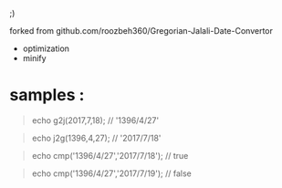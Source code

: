 

;)

forked from github.com/roozbeh360/Gregorian-Jalali-Date-Convertor

* optimization
* minify

# samples :

> echo g2j(2017,7,18);                //  '1396/4/27'

> echo j2g(1396,4,27);                //  '2017/7/18'

> echo cmp('1396/4/27','2017/7/18');  //  true

> echo cmp('1396/4/27','2017/7/19');  //  false


